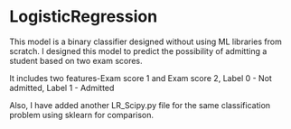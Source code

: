 # LogisticRegression
This model is a binary classifier designed without using ML libraries from scratch.
I designed this model to predict the possibility of admitting a student based on two exam scores.

It includes two features-Exam score 1 and Exam score 2,
Label 0 - Not admitted,
Label 1 - Admitted

Also, I have added another LR_Scipy.py file  for the same classification problem using sklearn for comparison.
